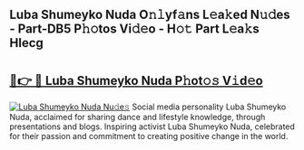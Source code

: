 ## Luba Shumeyko Nuda O𝚗𝚕yf𝚊ns L𝚎a𝚔ed N𝚞𝚍es - Part-DB5 P𝚑𝚘tos Vi𝚍𝚎o - H𝚘𝚝 Part L𝚎a𝚔s Hlecg

# <h2><a href="http://kf2da03.oniu.top/?m=Luba+Shumeyko+Nuda">🔗👉 🔴 Luba Shumeyko Nuda P𝚑ot𝚘𝚜 V𝚒d𝚎o</a></h2>

[![Luba Shumeyko Nuda Nu𝚍e𝚜](https://i.imgur.com/0qMVB7G.gif)](http://kf2da03.oniu.top/?m=Luba+Shumeyko+Nuda)
Social media personality Luba Shumeyko Nuda, acclaimed for sharing dance and lifestyle knowledge, through presentations and blogs. Inspiring activist Luba Shumeyko Nuda, celebrated for their passion and commitment to creating positive change in the world.  
